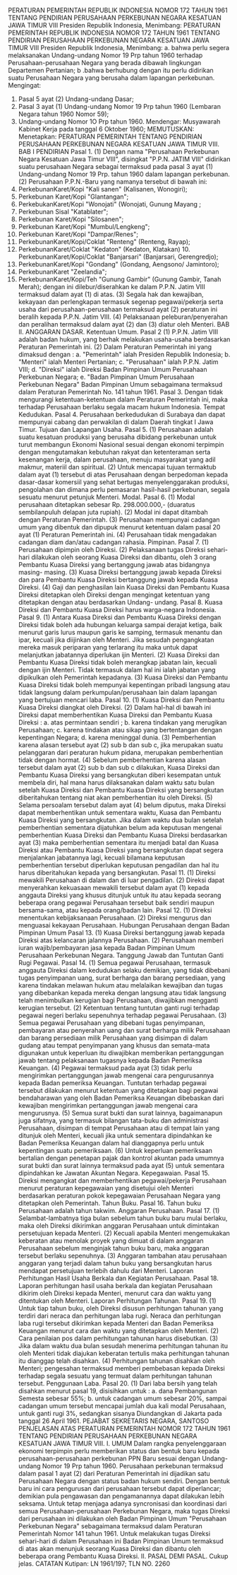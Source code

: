  PERATURAN PEMERINTAH REPUBLIK INDONESIA NOMOR 172 TAHUN 1961 TENTANG PENDIRIAN PERUSAHAAN PERKEBUNAN NEGARA KESATUAN JAWA TIMUR VIII Presiden Republik Indonesia, Menimbang: PERATURAN PEMERINTAH REPUBLIK INDONESIA NOMOR 172 TAHUN 1961 TENTANG PENDIRIAN PERUSAHAAN PERKEBUNAN NEGARA KESATUAN JAWA TIMUR VIII Presiden Republik Indonesia, Menimbang:
a. bahwa perlu segera melaksanakan Undang-undang Nomor 19 Prp tahun 1960 terhadap Perusahaan-perusahaan Negara yang berada dibawah lingkungan Departemen Pertanian; b .bahwa berhubung dengan itu perlu didirikan suatu Perusahaan Negara yang berusaha dalam lapangan perkebunan. Mengingat:
1. Pasal 5 ayat (2) Undang-undang Dasar;
2. Pasal 3 ayat (1) Undang-undang Nomor 19 Prp tahun 1960 (Lembaran Negara tahun 1960 Nomor 59);
3. Undang-undang Nomor 1O Prp tahun 1960. Mendengar: Musyawarah Kabinet Kerja pada tanggal 6 Oktober 1960;
MEMUTUSKAN:
 Menetapkan: PERATURAN PEMERINTAH TENTANG PENDIRIAN PERUSAHAAN PERKEBUNAN NEGARA KESATUAN JAWA TIMUR VIII. BAB I PENDIRIAN Pasal 1. (1) Dengan nama "Perusahaan Perkebunan Negara Kesatuan Jawa Timur VIII", disingkat "P.P.N. JATIM VIII" didirikan suatu perusahaan Negara sebagai termaksud pada pasal 3 ayat (1) Undang-undang Nomor 19 Prp. tahun 1960 dalam lapangan perkebunan. (2) Perusahaan P.P.N.-Baru yang namanya tersebut di bawah ini:
1. PerkebunanKaret/Kopi "Kali sanen" (Kalisanen, Wonogiri);
2. Perkebunan Karet/Kopi "Glantangan";
3. PerkebukanKaret/Kopi "Wonojati" (Wonojati, Gunung Mayang ;
4. Perkebunan Sisal "Katablater";
5. Perkebunan Karet/Kopi "Silosanen";
6. Perkebunan Karet/Kopi "Mumbul/Lengkeng";
7. Perkebunan Karet/Kopi "Dampar/Renes";
8. PerkebunanKaret/Kopi/Coklat "Renteng" (Renteng, Rayap);
9. PerkebunanKaret/Coklat "Kedaton" (Kedaton, Klatakan) 10. PerkebunanKaret/Kopi/Coklat "Banjarsari" (Banjarsari, Gerengredjo);
11. PerkebunanKaret/Kopi "Gondang" (Gondang, Aengsono/ Jamintoro);
12. PerkebunanKaret "Zeelandia";
13. PerkebunanKaret/Kopi/Teh "Gunung Gambir" (Gunung Gambir, Tanah Merah); dengan ini dilebur/diserahkan ke dalam P.P.N. Jatim VIII termaksud dalam ayat (1) di atas. (3) Segala hak dan kewajiban, kekayaan dan perlengkapan termasuk segenap pegawai/pekerja serta usaha dari perusahaan-perusahaan termaksud ayat (2) peraturan ini beralih kepada P.P.N. Jatim VIII. (4) Pelaksanaan peleburan/penyerahan dan peralihan termaksud dalam ayat (2) dan (3) diatur oleh Menteri. BAB II. ANGGARAN DASAR. Ketentuan Umum. Pasal 2 (1) P.P.N. Jatim VIII adalah badan hukum, yang berhak melakukan usaha-usaha berdasarkan Peraturan Pemerintah ini. (2) Dalam Peraturan Pemerintah ini yang dimaksud dengan :
a. "Pemerintah" ialah Presiden Republik Indonesia;
b. "Menteri" ialah Menteri Pertanian;
c. "Perusahaan" ialah P.P.N. Jatim VIII;
d. "Direksi" ialah Direksi Badan Pimpinan Umum Perusahaan Perkebunan Negara;
e. "Badan Pimpinan Umum Perusahaan Perkebunan Negara" Badan Pimpinan Umum sebagaimana termaksud dalam Peraturan Pemerintah No. 141 tahun 1961. Pasal 3. Dengan tidak mengurangi ketentuan-ketentuan dalam Peraturan Pemerintah ini, maka terhadap Perusahaan berlaku segala macam hukum Indonesia. Tempat Kedudukan. Pasal 4. Perusahaan berkedudukan di Surabaya dan dapat mempunyai cabang dan perwakilan di dalam Daerah tingkat I Jawa Timur. Tujuan dan Lapangan Usaha. Pasal 5. (1) Perusahaan adalah suatu kesatuan produksi yang berusaha dibidang perkebunan untuk turut membangun Ekonomi Nasional sesuai dengan ekonomi terpimpin dengan mengutamakan kebutuhan rakyat dan ketenteraman serta kesenangan kerja, dalam perusahaan, menuju masyarakat yang adil makmur, materiil dan spiritual. (2) Untuk mencapai tujuan termaktub dalam ayat (1) tersebut di atas Perusahaan dengan berpedoman kepada dasar-dasar komersiil yang sehat bertugas menyelenggarakan produksi, pengolahan dan dimana perlu pemasaran hasil-hasil perkebunan, segala sesuatu menurut petunjuk Menteri. Modal. Pasal 6. (1) Modal perusahaan ditetapkan sebesar Rp. 298.000.000,- (duaratus sembilanpuluh delapan juta rupiah). (2) Modal ini dapat ditambah dengan Peraturan Pemerintah. (3) Perusahaan mempunyai cadangan umum yang dibentuk dan dipupuk menurut ketentuan dalam pasal 20 ayat (1) Peraturan Pemerintah ini. (4) Perusahaan tidak mengadakan cadangan diam dan/atau cadangan rahasia. Pimpinan. Pasal 7. (1) Perusahaan dipimpin oleh Direksi. (2) Pelaksanaan tugas Direksi sehari-hari dilakukan oleh seorang Kuasa Direksi dan dibantu, oleh 3 orang Pembantu Kuasa Direksi yang bertanggung jawab atas bidangnya masing- masing. (3) Kuasa Direksi bertanggung jawab kepada Direksi dan para Pembantu Kuasa Direksi bertanggung jawab kepada Kuasa Direksi. (4) Gaji dan penghasilan lain Kuasa Direksi dan Pembantu Kuasa Direksi ditetapkan oleh Direksi dengan mengingat ketentuan yang ditetapkan dengan atau berdasarkan Undang- undang. Pasal 8. Kuasa Direksi dan Pembantu Kuasa Direksi harus warga-negara Indonesia. Pasal 9. (1) Antara Kuasa Direksi dan Pembantu Kuasa Direksi dengan Direksi tidak boleh ada hubungan keluarga sampai derajat ketiga, baik menurut garis lurus maupun garis ke samping, termasuk menantu dan ipar, kecuali jika diijinkan oleh Menteri. Jika sesudah pengangkatan mereka masuk periparan yang terlarang itu maka untuk dapat melanjutkan jabatannya diperlukan ijin Menteri. (2) Kuasa Direksi dan Pembantu Kuasa Direksi tidak boleh merangkap jabatan lain, kecuali dengan ijin Menteri. Tidak termasuk dalam hal ini ialah jabatan yang dipikulkan oleh Pemerintah kepadanya. (3) Kuasa Direksi dan Pembantu Kuasa Direksi tidak boleh mempunyai kepentingan pribadi langsung atau tidak langsung dalam perkumpulan/perusahaan lain dalam lapangan yang bertujuan mencari laba. Pasal 10. (1) Kuasa Direksi dan Pembantu Kuasa Direksi diangkat oleh Direksi. (2) Dalam hal-hal di bawah ini Direksi dapat memberhentikan Kuasa Direksi dan Pembantu Kuasa Direksi :
a. atas permintaan sendiri ;
b. karena tindakan yang merugikan Perusahaan;
c. karena tindakan atau sikap yang bertentangan dengan kepentingan Negara;
d. karena meninggal dunia. (3) Pemberhentian karena alasan tersebut ayat (2) sub b dan sub c, jika merupakan suatu pelanggaran dari peraturan hukum pidana, merupakan pemberhentian tidak dengan hormat. (4) Sebelum pemberhentian karena alasan tersebut dalam ayat (2) sub b dan sub c dilakukan, Kuasa Direksi dan Pembantu Kuasa Direksi yang bersangkutan diberi kesempatan untuk membela diri, hal mana harus dilaksanakan dalam waktu satu bulan setelah Kuasa Direksi dan Pembantu Kuasa Direksi yang bersangkutan diberitahukan tentang niat akan pemberhentian itu oleh Direksi. (5) Selama persoalam tersebut dalam ayat (4) belum diputus, maka Direksi dapat memberhentikan untuk sementara waktu, Kuasa dan Pembantu Kuasa Direksi yang bersangkutan. Jika dalam waktu dua bulan setelah pemberhentian sementara dijatuhkan belum ada keputusan mengenai pemberhentian Kuasa Direksi dan Pembantu Kuasa Direksi berdasarkan ayat (3) maka pemberhentian sementara itu menjadi batal dan Kuasa Direksi atau Pembantu Kuasa Direksi yang bersangkutan dapat segera menjalankan jabatannya lagi, kecuali bilamana keputusan pemberhentian tersebut diperlukan keputusan pengadilan dan hal itu harus diberitahukan kepada yang bersangkutan. Pasal 11. (1) Direksi mewakili Perusahaan di dalam dan di luar pengadilan. (2) Direksi dapat menyerahkan kekuasaan mewakili tersebut dalam ayat (1) kepada anggauta Direksi yang khusus ditunjuk untuk itu atau kepada seorang beberapa orang pegawai Perusahaan tersebut baik sendiri maupun bersama-sama, atau kepada orang/badan lain. Pasal 12. (1) Direksi menentukan kebijaksanaan Perusahaan. (2) Direksi mengurus dan menguasai kekayaan Perusahaan. Hubungan Perusahaan dengan Badan Pimpinan Umum Pasal 13. (1) Kuasa Direksi bertanggung jawab kepada Direksi atas kelancaran jalannya Perusahaan. (2) Perusahaan memberi iuran wajib/pembayaran jasa kepada Badan Pimpinan Umum Perusahaan Perkebunan Negara. Tanggung Jawab dan Tuntutan Ganti Rugi Pegawai. Pasal 14. (1) Semua pegawai Perusahaan, termasuk anggauta Direksi dalam kedudukan selaku demikian, yang tidak dibebani tugas penyimpanan uang, surat berharga dan barang persediaan, yang karena tindakan melawan hukum atau melalaikan kewajiban dan tugas yang dibebankan kepada mereka dengan langsung atau tidak langsung telah menimbulkan kerugian bagi Perusahaan, diwajibkan mengganti kerugian tersebut. (2) Ketentuan tentang tuntutan ganti rugi terhadap pegawai negeri berlaku sepenuhnya terhadap pegawai Perusahaan. (3) Semua pegawai Perusahaan yang dibebani tugas penyimpanan, pembayaran atau penyerahan uang dan surat berharga milik Perusahaan dan barang persediaan milik Perusahaan yang disimpan di dalam gudang atau tempat penyimpanan yang khusus dan semata-mata digunakan untuk keperluan itu diwajibkan memberikan pertanggungan jawab tentang pelaksanaan tugasnya kepada Badan Pemeriksa Keuangan. (4) Pegawai termaksud pada ayat (3) tidak perlu mengirimkan pertanggungan jawab mengenai cara pengurusannya kepada Badan pemeriksa Keuangan. Tuntutan terhadap pegawai tersebut dilakukan menurut ketentuan yang ditetapkan bagi pegawai bendaharawan yang oleh Badan Pemeriksa Keuangan dibebaskan dari kewajiban mengirimkan pertanggungan jawab mengenai cara mengurusnya. (5) Semua surat bukti dan surat lainnya, bagaimanapun juga sifatnya, yang termasuk bilangan tata-buku dan administrasi Perusahaan, disimpan di tempat Perusahaan atau di tempat lain yang ditunjuk oleh Menteri, kecuali jika untuk sementara dipindahkan ke Badan Pemeriksa Keuangan dalam hal dianggapnya perlu untuk kepentingan suatu pemeriksaan. (6) Untuk keperluan pemeriksaan bertalian dengan penetapan pajak dan kontrol akuntan pada umumnya surat bukti dan surat lainnya termaksud pada ayat (5) untuk sementara dipindahkan ke Jawatan Akuntan Negara. Kepegawaian. Pasal 15. Direksi mengangkat dan memberhentikan pegawai/pekerja Perusahaan menurut peraturan kepegawaian yang disetujui oleh Menteri berdasarkan peraturan pokok kepegawaian Perusahaan Negara yang ditetapkan oleh Pemerintah. Tahun Buku. Pasal 16. Tahun buku Perusahaan adalah tahun takwim. Anggaran Perusahaan. Pasal 17. (1) Selambat-lambatnya tiga bulan sebelum tahun buku baru mulai berlaku, maka oleh Direksi dikirimkan anggaran Perusahaan untuk dimintakan persetujuan kepada Menteri. (2) Kecuali apabila Menteri mengemukakan keberatan atau menolak proyek yang dimuat di dalam anggaran Perusahaan sebelum menginjak tahun buku baru, maka anggaran tersebut berlaku sepenuhnya. (3) Anggaran tambahan atau perusahaan anggaran yang terjadi dalam tahun buku yang bersangkutan harus mendapat persetujuan terlebih dahulu dari Menteri. Laporan Perhitungan Hasil Usaha Berkala dan Kegiatan Perusahaan. Pasal 18. Laporan perhitungan hasil usaha berkala dan kegiatan Perusahaan dikirim oleh Direksi kepada Menteri, menurut cara dan waktu yang ditentukan oleh Menteri. Laporan Perhitungan Tahunan. Pasal 19. (1) Untuk tiap tahun buku, oleh Direksi disusun perhitungan tahunan yang terdiri dari neraca dan perhitungan laba rugi. Neraca dan perhitungan laba rugi tersebut dikirimkan kepada Menteri dan Badan Pemeriksa Keuangan menurut cara dan waktu yang ditetapkan oleh Menteri. (2) Cara penilaian pos dalam perhitungan tahunan harus disebutkan. (3) Jika dalam waktu dua bulan sesudah menerima perhitungan tahunan itu oleh Menteri tidak diajukan keberatan tertulis maka perhitungan tahunan itu dianggap telah disahkan. (4) Perhitungan tahunan disahkan oleh Menteri; pengesahan termaksud memberi pembebasan kepada Direksi terhadap segala sesuatu yang termuat dalam perhitungan tahunan tersebut. Penggunaan Laba. Pasal 20. (1) Dari laba bersih yang telah disahkan menurut pasal 19, disisihkan untuk :
a. dana Pembangunan Semesta sebesar 55%;
b. untuk cadangan umum sebesar 20%, sampai cadangan umum tersebut mencapai jumlah dua kali modal Perusahaan, untuk ganti rugi 3%, sedangkan sisanya Diundangkan di Jakarta pada tanggal 26 April 1961. PEJABAT SEKRETARIS NEGARA, SANTOSO PENJELASAN ATAS PERATURAN PEMERINTAH NOMOR 172 TAHUN 1961 TENTANG PENDIRIAN PERUSAHAAN PERKEBUNAN NEGARA KESATUAN JAWA TIMUR VIII. I. UMUM Dalam rangka penyelenggaraan ekonomi terpimpin perlu memberikan status dan bentuk baru kepada perusahaan-perusahaan perkebunan PPN Baru sesuai dengan Undang-undang Nomor 19 Prp tahun 1960. Perusahaan perkebunan termaksud dalam pasal 1 ayat (2) dari Peraturan Pemerintah ini dijadikan satu Perusahaan Negara dengan status badan hukum sendiri. Dengan bentuk baru ini cara pengurusan dari perusahaan tersebut dapat diperlancar; demikian pula pengawasan dan pengamanannya dapat dilakukan lebih seksama. Untuk tetap menjaga adanya syncronisasi dan koordinasi dari semua Perusahaan-perusahaan Perkebunan Negara, maka tugas Direksi dari perusahaan ini dilakukan oleh Badan Pimpinan Umum "Perusahaan Perkebunan Negara" sebagaimana termaksud dalam Peraturan Pemerintah Nomor 141 tahun 1961. Untuk melakukan tugas Direksi sehari-hari di dalam Perusahaan ini Badan Pimpinan Umum termaksud di atas akan menunjuk seorang Kuasa Direksi dan dibantu oleh beberapa orang Pembantu Kuasa Direksi. II. PASAL DEMI PASAL. Cukup jelas. CATATAN Kutipan: LN 1961/197; TLN NO. 2260